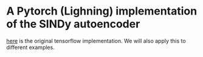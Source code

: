 # A Pytorch (Lighning) implementation of the SINDy autoencoder

[here](https://github.com/kpchamp/SindyAutoencoders) is the original tensorflow implementation. We will also apply this to different examples.
